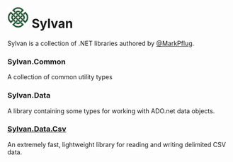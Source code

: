 # <img src="Sylvan.png" height="48" alt="Sylvan Logo"/> Sylvan

Sylvan is a collection of .NET libraries authored by [@MarkPflug](https://github.com/MarkPflug).

### Sylvan.Common
A collection of common utility types

### Sylvan.Data
A library containing some types for working with ADO.net data objects.

### [Sylvan.Data.Csv](docs/Sylvan.Data.Csv.md)
An extremely fast, lightweight library for reading and writing delimited CSV data.
